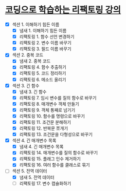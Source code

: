# [코딩으로 학습하는 리팩토링 강의](https://www.inflearn.com/course/%EB%A6%AC%ED%8C%A9%ED%86%A0%EB%A7%81/dashboard)

- [X] 섹션 1. 이해하기 힘든 이름
    - [X] 냄새 1. 이해하기 힘든 이름
    - [X] 리팩토링 1. 함수 선언 변경하기
    - [X] 리팩토링 2. 변수 이름 바꾸기
    - [X] 리팩토링 3. 필드 이름 바꾸기

- [x] 섹션 2. 중복 코드
    - [X] 냄새 2. 중복 코드
    - [X] 리팩토링 4. 함수 추출하기
    - [X] 리팩토링 5. 코드 정리하기
    - [X] 리팩토링 6. 메소드 올리기

- [x] 섹션 3. 긴 함수
    - [X] 냄새 3. 긴 함수
    - [X] 리팩토링 7. 임시 변수를 질의 함수로 바꾸기
    - [x] 리팩토링 8. 매개변수 객체 만들기
    - [x] 리팩토링 9. 객체 통째로 넘기기
    - [x] 리팩토링 10. 함수를 명령으로 바꾸기
    - [x] 리팩토링 11. 조건문 분해하기
    - [x] 리팩토링 12. 반복문 쪼개기
    - [x] 리팩토링 13. 조건문을 다형성으로 바꾸기
- [x] 섹션 4. 긴 매개변수 목록
    - [x] 냄새 4. 긴 매개변수 목록
    - [x] 리팩토링 14. 매개변수를 질의 함수로 바꾸기
    - [x] 리팩토링 15. 플래그 인수 제거하기
    - [x] 리팩토링 16. 여러 함수를 클래스로 묶기

- [ ] 섹션 5. 전역 데이터
    - [x] 냄새 5. 전역 데이터
    - [ ] 리팩토링 17. 변수 캡슐화하기
